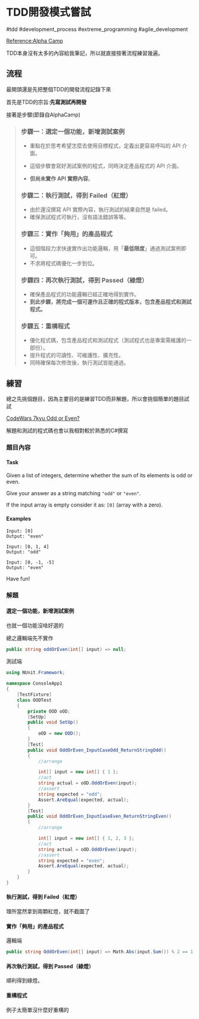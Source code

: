 # TDD開發模式嘗試

#tdd #development_process #extreme_programming #agile_development

[Reference:Alpha Camp](https://tw.alphacamp.co/blog/tdd-test-driven-development-example)

TDD本身沒有太多的內容給我筆記，所以就直接按著流程練習幾遍。

## 流程

最開頭還是先把整個TDD的開發流程記錄下來

首先是TDD的宗旨:**先寫測試再開發**

接著是步驟(節錄自AlphaCamp)

> ### 步驟一：選定一個功能，新增測試案例
>
> - 重點在於思考希望怎麼去使用目標程式，定義出更容易呼叫的 API 介面。
>
> - 這個步驟會寫好測試案例的程式，同時決定產品程式的 API 介面。
>
> - **但尚未實作 API 實際內容**。
>
>
>
> ### 步驟二：執行測試，得到 Failed（紅燈）
>
> - 由於還沒撰寫 API 實際內容，執行測試的結果自然是 failed。
> - 確保測試程式可執行，沒有語法錯誤等等。
>
> ### 步驟三：實作「夠用」的產品程式
>
> - 這個階段力求快速實作出功能邏輯，用「**最低限度**」通過測試案例即可。
> - 不求將程式碼優化一步到位。
>
> ### 步驟四：再次執行測試，得到 Passed（綠燈）
>
> - 確保產品程式的功能邏輯已經正確地得到實作。
> - **到此步驟，將完成一個可運作且正確的程式版本，包含產品程式和測試程式。**
>
> ### 步驟五：重構程式
>
> - 優化程式碼，包含產品程式和測試程式（測試程式也是專案需維護的一部份）。
> - 提升程式的可讀性、可維護性、擴充性。
> - 同時確保每次修改後，執行測試皆能通過。

## 練習

總之先挑個題目，因為主要目的是練習TDD而非解題，所以會挑個簡單的題目試試

[CodeWars 7kyu Odd or Even?](https://www.codewars.com/kata/5949481f86420f59480000e7)

解題和測試的程式碼也會以我相對較於熟悉的C#撰寫

### 題目內容

#### Task

Given a list of integers, determine whether the sum of its elements is odd or even.

Give your answer as a string matching `"odd"` or `"even"`.

If the input array is empty consider it as: `[0]` (array with a zero).

#### Examples

```
Input: [0]
Output: "even"

Input: [0, 1, 4]
Output: "odd"

Input: [0, -1, -5]
Output: "even"
```

Have fun!

### 解題

#### 選定一個功能，新增測試案例

也就一個功能沒啥好選的

總之邏輯端先不實作

```C#
public string oddOrEven(int[] input) => null;
```

測試端

```C#
using NUnit.Framework;

namespace ConsoleApp1
{
    [TestFixture]
    class OODTest
    {
        private OOD oOD;
        [SetUp]
        public void SetUp()
        {
            oOD = new OOD();
        }
        [Test]
        public void OddOrEven_InputCaseOdd_ReturnStringOdd()
        {
            //arrange

            int[] input = new int[] { 1 };
            //act
            string actual = oOD.OddOrEven(input);
            //assert
            string expected = "odd";
            Assert.AreEqual(expected, actual);
        }
        [Test]
        public void OddOrEven_InputCaseEven_ReturnStringEven()
        {
            //arrange

            int[] input = new int[] { 1, 2, 3 };
            //act
            string actual = oOD.OddOrEven(input);
            //assert
            string expected = "even";
            Assert.AreEqual(expected, actual);
        }
    }
}
```

#### 執行測試，得到 Failed（紅燈）

理所當然拿到兩顆紅燈，就不截圖了

#### 實作「夠用」的產品程式

邏輯端

```C#
public string OddOrEven(int[] input) => Math.Abs(input.Sum()) % 2 == 1 ? "odd" : "even";
```

#### 再次執行測試，得到 Passed（綠燈）

順利得到綠燈。

#### 重構程式

例子太簡單沒什麼好重構的
